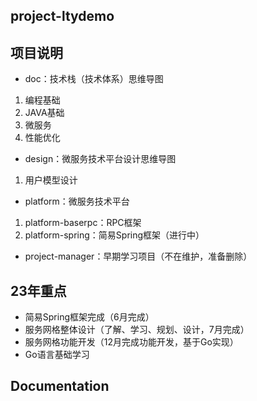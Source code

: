 **project-ltydemo**
---
项目说明
---

* doc：技术栈（技术体系）思维导图
1. 编程基础
2. JAVA基础
3. 微服务
4. 性能优化
* design：微服务技术平台设计思维导图
1. 用户模型设计
* platform：微服务技术平台
1. platform-baserpc：RPC框架
2. platform-spring：简易Spring框架（进行中）
* project-manager：早期学习项目（不在维护，准备删除）

23年重点
---
* 简易Spring框架完成（6月完成）
* 服务网格整体设计（了解、学习、规划、设计，7月完成）
* 服务网格功能开发（12月完成功能开发，基于Go实现）
* Go语言基础学习

Documentation
---
